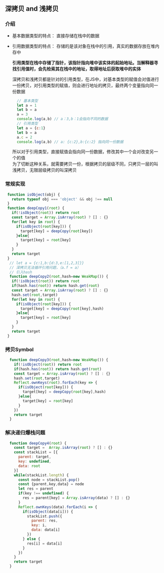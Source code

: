 ## 深拷贝 and 浅拷贝

### 介绍

* 基本数据类型的特点： 直接存储在栈中的数据
* 引用数据类型的特点： 存储的是该对象在栈中的引用，真实的数据存放在堆内存中

  **引用类型在栈中存储了指针，该指针指向堆中该实体的起始地址。当解释器寻找引用值时，会先检索其在栈中的地址，取得地址后获取堆中的实体**
  
  深拷贝和浅拷贝都是针对的引用类型，在JS中，对基本类型的赋值会对值进行一份拷贝，对引用类型的赋值，则会进行地址的拷贝，最终两个变量指向同一份数据

  ```javascript
    // 基本类型
    let a = 1
    let b = a
    a = 3
    console.log(a,b) // a：3,b：1会指向不同的数据
    // 引用类型
    let a = {c:1}
    let b = a
    a.c = 2 
    console.log(a,b) // a: {c:2},b:{c:2} 指向同一份数据
  ```

  所以对于引用类型，直接赋值会指向同一份数据，修改其中一个会对改变另一个的值<br>
  为了切断这种关系，就需要拷贝一份，根据拷贝的层级不同，只拷贝一层的叫浅拷贝，无限层级拷贝的叫深拷贝

### 常规实现

```javascript
 function isObject(obj) {
   return typeof obj === 'object' && obj !== null
 }
 function deepCopy1(root) {
   if(!isObject(root)) return root
   const target = Array.isArray(root) ? [] : {}
   for(let key in root) {
     if(isObject(root[key])) {
       target[key] = deepCopy(root[key])
     }else{
       target[key] = root[key]
     }
   }
   return target
 }
  // let a = {c:1,b:{d:3,e:[1,2,3]}}
  // 深拷贝无法循环引用问题，（a.f = a）
  // 引入hash
  function deepCopy2(root,hash=new WeakMap()) {
   if(!isObject(root)) return root
   if(hash.has(root)) return hash.get(root)
   const target = Array.isArray(root) ? [] : {}
   hash.set(root,target)
   for(let key in root) {
     if(isObject(root[key])) {
       target[key] = deepCopy(root[key],hash)
     }else{
       target[key] = root[key]
     }
   }
   return target
 }
```

### 拷贝Symbol

```javascript
  function deepCopy3(root,hash=new WeakMap()) {
    if(!isObject(root)) return root
    if(hash.has(root)) return hash.get(root)
    const target = Array.isArray(root) ? [] : {}
    hash.set(root,target)
    Reflect.ownKeys(root).forEach(key => {
      if(isObject(root[key])) {
        target[key] = deepCopy(root[key],hash)
      }else{
        target[key] = root[key]
      }
    })
    return target  
  }
```

### 解决递归爆栈问题

```javascript
  function deepCopy4(root) {
    const target =  Array.isArray(root) ? [] : {}
    const stackList = [{
      parent: target,
      key: undefined,
      data: root
    }]
    while(stackList.length) {
      const node = stackList.pop()
      const {parent,key,data} = node
      let res = parent
      if(key !== undefined) {
        res = parent[key] = Array.isArray(data) ? [] : {}
      }
      Reflect.ownKeys(data).forEach(i => {
        if(isObject(data[i])) {
          stackList.push({
            parent: res,
            key: i,
            data: data[i]
          })
        } else {
          res[i] = data[i]
        }
      })
    }
    return target
  }
```
